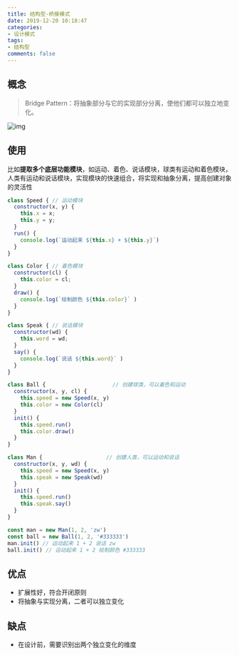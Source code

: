 ```yaml
---
title: 结构型-桥接模式
date: 2019-12-20 10:18:47
categories:
- 设计模式
tags:
- 结构型
comments: false
---
```




## 概念

> Bridge Pattern：将抽象部分与它的实现部分分离，使他们都可以独立地变化。

<!-- more -->

![img](https://raw.githubusercontent.com/xietao3/Study-Plan/master/DesignPatterns/src/%E6%A1%A5%E6%8E%A5.png)



## 使用

比如**提取多个底层功能模块**，如运动、着色、说话模块，球类有运动和着色模块，人类有运动和说话模块，实现模块的快速组合，将实现和抽象分离，提高创建对象的灵活性

```js
class Speed { // 运动模块
  constructor(x, y) {
    this.x = x;
    this.y = y;
  }
  run() {
    console.log(`运动起来 ${this.x} + ${this.y}`)
  }
}

class Color { // 着色模块
  constructor(cl) {
    this.color = cl;
  }
  draw() {
    console.log(`绘制颜色 ${this.color}` )
  }
}

class Speak { // 说话模块
  constructor(wd) {
    this.word = wd;
  }
  say() {
    console.log(`说话 ${this.word}` )
  }
}

class Ball {                     // 创建球类，可以着色和运动
  constructor(x, y, cl) {
    this.speed = new Speed(x, y)
    this.color = new Color(cl)
  }
  init() {
    this.speed.run()
    this.color.draw()
  }
}

class Man {                    // 创建人类，可以运动和说话
  constructor(x, y, wd) {
    this.speed = new Speed(x, y)
    this.speak = new Speak(wd)
  }
  init() {
    this.speed.run()
    this.speak.say()
  }
}

const man = new Man(1, 2, 'zw')
const ball = new Ball(1, 2, '#333333')
man.init() // 运动起来 1 + 2 说话 zw
ball.init() // 运动起来 1 + 2 绘制颜色 #333333
```



## 优点

- 扩展性好，符合开闭原则
- 将抽象与实现分离，二者可以独立变化



## 缺点

- 在设计前，需要识别出两个独立变化的维度